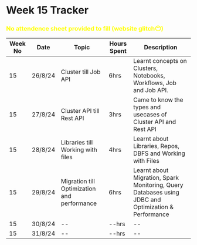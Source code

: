 # Week 15 Tracker

### <span style="color:yellow">No attendence sheet provided to fill (website glitch😶)</span>

| Week No | Date    | Topic                                   | Hours Spent | Description                                                                                                                                                                        |
| ------- | ------- | --------------------------------------- | ----------- | ---------------------------------------------------------------------------------------------------------------------------------------------------------------------------------- |
| 15       |26/8/24 | Cluster till Job API | 6hrs        | Learnt concepts on Clusters, Notebooks, Workflows, Job and Job API. |
| 15       |27/8/24 | Cluster API till Rest API                                        | 3hrs        | Came to know the types and usecases of Cluster API and Rest API
| 15       | 28/8/24 | Libraries till Working with files                                        | 4hrs        |Learnt about Libraries, Repos, DBFS and Working with Files
| 15       | 29/8/24 |  Migration till Optimization and performance                                       | 6hrs        | Learnt about Migration, Spark Monitoring, Query Databases using JDBC and Optimization & Performance
| 15       | 30/8/24 |     --                                    | --hrs        | --
| 15       | 31/8/24  |        --                                 | --hrs        | --
